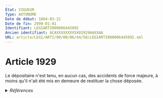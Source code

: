 ```yaml
---
État: VIGUEUR
Type: AUTONOME
Date de début: 1804-03-21
Date de fin: 2999-01-01
Identifiant: LEGIARTI000006445092
Ancien identifiant: ACAXXXXXXXX5X01929AAXXAA
URL: article/LEGI/ARTI/00/00/06/44/50/LEGIARTI000006445092.xml
---
```


<h1>Article 1929</h1>

Le dépositaire n'est tenu, en aucun cas, des accidents de force majeure, à moins
qu'il n'ait été mis en demeure de restituer la chose déposée.


<details>
  <summary><em>Références</em></summary>

  <h2>Articles faisant référence à l'article</h2>
  
  <ul>
    <li>
      <a href="https://legal.tricoteuses.fr//redirection/LEGIARTI000006336550?vers=git&vers=legifrance">Décret n°49-1105 du 4 août 1949 pris pour l'application de l'article 26 modifié de la loi du 5 juillet 1949 et relatif au régime des valeurs mobilières ainsi qu'aux modalités de liquidation de la caisse centrale de dépôts et de virements de titres (C.C.D.V.T.) - article 13 AUTONOME MODIFIE, en vigueur du 1964-09-18 au 1969-06-08</a> CITATION source
    </li>
    <li>
      <a href="https://legal.tricoteuses.fr//redirection/LEGIARTI000006336551?vers=git&vers=legifrance">Décret n°49-1105 du 4 août 1949 pris pour l'application de l'article 26 modifié de la loi du 5 juillet 1949 et relatif au régime des valeurs mobilières ainsi qu'aux modalités de liquidation de la caisse centrale de dépôts et de virements de titres (C.C.D.V.T.) - article 13 AUTONOME ABROGE, en vigueur du 1969-06-08 au 2005-08-25</a> CITATION source
    </li>
    <li>
      <a href="https://legal.tricoteuses.fr//redirection/LEGIARTI000006337406?vers=git&vers=legifrance">Décret n°53-380 du 28 avril 1953 pris pour l'application de l'article 33 de la loi du 27 mai 1950 fixant les conditions d'application de l'article 26 modifié de la loi du 5 juillet 1949 aux sociétés ayant leur siège social dans les territoires d'outre-mer ainsi que le régime des valeurs mobilières émises par ces sociétés - article 27 AUTONOME VIGUEUR, en vigueur depuis le 1953-05-03</a> CITATION source
    </li>
  </ul>
  
  <h2>Références faites par l'article</h2>
  
  <ul>
    <li>
      1949-08-04 CITATION cible <a href="https://legal.tricoteuses.fr//redirection/LEGIARTI000006336551?vers=git&vers=legifrance">Décret n°49-1105 du 4 août 1949 pris pour l'application de l'article 26 modifié de la loi du 5 juillet 1949 et relatif au régime des valeurs mobilières ainsi qu'aux modalités de liquidation de la caisse centrale de dépôts et de virements de titres (C.C.D.V.T.) - article 13 AUTONOME ABROGE, en vigueur du 1969-06-08 au 2005-08-25</a>
    </li>
    <li>
      1953-04-28 CITATION cible <a href="https://legal.tricoteuses.fr//redirection/LEGIARTI000006337406?vers=git&vers=legifrance">Décret n°53-380 du 28 avril 1953 pris pour l'application de l'article 33 de la loi du 27 mai 1950 fixant les conditions d'application de l'article 26 modifié de la loi du 5 juillet 1949 aux sociétés ayant leur siège social dans les territoires d'outre-mer ainsi que le régime des valeurs mobilières émises par ces sociétés - article 27 AUTONOME VIGUEUR, en vigueur depuis le 1953-05-03</a>
    </li>
    <li>
      CODIFICATION source Loi 1804-03-14
    </li>
    <li>
      CREATION source Loi 1804-03-14 promulguée le 24 mars 1804
    </li>
  </ul>
</details>
